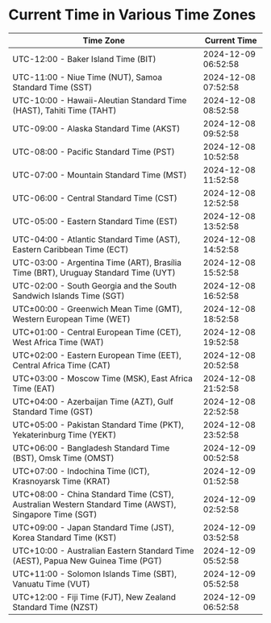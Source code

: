 # Current Time in Various Time Zones

| Time Zone | Current Time |
|-----------|--------------|
| UTC-12:00 - Baker Island Time (BIT) | 2024-12-09 06:52:58 |
| UTC-11:00 - Niue Time (NUT), Samoa Standard Time (SST) | 2024-12-08 07:52:58 |
| UTC-10:00 - Hawaii-Aleutian Standard Time (HAST), Tahiti Time (TAHT) | 2024-12-08 08:52:58 |
| UTC-09:00 - Alaska Standard Time (AKST) | 2024-12-08 09:52:58 |
| UTC-08:00 - Pacific Standard Time (PST) | 2024-12-08 10:52:58 |
| UTC-07:00 - Mountain Standard Time (MST) | 2024-12-08 11:52:58 |
| UTC-06:00 - Central Standard Time (CST) | 2024-12-08 12:52:58 |
| UTC-05:00 - Eastern Standard Time (EST) | 2024-12-08 13:52:58 |
| UTC-04:00 - Atlantic Standard Time (AST), Eastern Caribbean Time (ECT) | 2024-12-08 14:52:58 |
| UTC-03:00 - Argentina Time (ART), Brasília Time (BRT), Uruguay Standard Time (UYT) | 2024-12-08 15:52:58 |
| UTC-02:00 - South Georgia and the South Sandwich Islands Time (SGT) | 2024-12-08 16:52:58 |
| UTC±00:00 - Greenwich Mean Time (GMT), Western European Time (WET) | 2024-12-08 18:52:58 |
| UTC+01:00 - Central European Time (CET), West Africa Time (WAT) | 2024-12-08 19:52:58 |
| UTC+02:00 - Eastern European Time (EET), Central Africa Time (CAT) | 2024-12-08 20:52:58 |
| UTC+03:00 - Moscow Time (MSK), East Africa Time (EAT) | 2024-12-08 21:52:58 |
| UTC+04:00 - Azerbaijan Time (AZT), Gulf Standard Time (GST) | 2024-12-08 22:52:58 |
| UTC+05:00 - Pakistan Standard Time (PKT), Yekaterinburg Time (YEKT) | 2024-12-08 23:52:58 |
| UTC+06:00 - Bangladesh Standard Time (BST), Omsk Time (OMST) | 2024-12-09 00:52:58 |
| UTC+07:00 - Indochina Time (ICT), Krasnoyarsk Time (KRAT) | 2024-12-09 01:52:58 |
| UTC+08:00 - China Standard Time (CST), Australian Western Standard Time (AWST), Singapore Time (SGT) | 2024-12-09 02:52:58 |
| UTC+09:00 - Japan Standard Time (JST), Korea Standard Time (KST) | 2024-12-09 03:52:58 |
| UTC+10:00 - Australian Eastern Standard Time (AEST), Papua New Guinea Time (PGT) | 2024-12-09 05:52:58 |
| UTC+11:00 - Solomon Islands Time (SBT), Vanuatu Time (VUT) | 2024-12-09 05:52:58 |
| UTC+12:00 - Fiji Time (FJT), New Zealand Standard Time (NZST) | 2024-12-09 06:52:58 |
